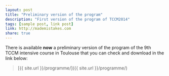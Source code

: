 ```yaml
---
layout: post
title: "Preliminary version of the program"
description: "First version of the program of TCCM2014"
tags: [sample post, link post]
link: http://mademistakes.com
share: true
---
```


There is available **now** a preliminary version of the program of the 9th TCCM intensive course in Toulouse that you can check and download in the link below:

> [{{ site.url }}/programme/]({{ site.url }}/programme/)
